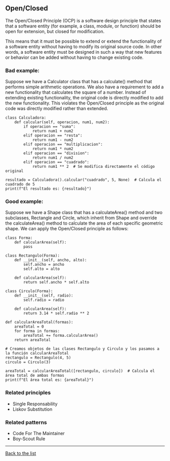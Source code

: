 ## Open/Closed

The Open/Closed Principle (OCP) is a software design principle that states that a software entity (for example, a class, module, or function) should be open for extension, but closed for modification.

This means that it must be possible to extend or extend the functionality of a software entity without having to modify its original source code. In other words, a software entity must be designed in such a way that new features or behavior can be added without having to change existing code.

### Bad example:
Suppose we have a Calculator class that has a calculate() method that performs simple arithmetic operations. We also have a requirement to add a new functionality that calculates the square of a number. Instead of extending existing functionality, the original code is directly modified to add the new functionality. This violates the Open/Closed principle as the original code was directly modified rather than extended.

```
class Calculadora:
    def calcular(self, operacion, num1, num2):
        if operacion == "suma":
            return num1 + num2
        elif operacion == "resta":
            return num1 - num2
        elif operacion == "multiplicacion":
            return num1 * num2
        elif operacion == "division":
            return num1 / num2
        elif operacion == "cuadrado":
            return num1 ** 2  # Se modifica directamente el código original

resultado = Calculadora().calcular("cuadrado", 5, None)  # Calcula el cuadrado de 5
print(f"El resultado es: {resultado}")

```

### Good example:

Suppose we have a Shape class that has a calculateArea() method and two subclasses, Rectangle and Circle, which inherit from Shape and override the calculateArea() method to calculate the area of ​​each specific geometric shape. We can apply the Open/Closed principle as follows:

```
class Forma:
    def calcularArea(self):
        pass

class Rectangulo(Forma):
    def __init__(self, ancho, alto):
        self.ancho = ancho
        self.alto = alto

    def calcularArea(self):
        return self.ancho * self.alto

class Circulo(Forma):
    def __init__(self, radio):
        self.radio = radio

    def calcularArea(self):
        return 3.14 * self.radio ** 2

def calcularAreaTotal(formas):
    areaTotal = 0
    for forma in formas:
        areaTotal += forma.calcularArea()
    return areaTotal

# Creamos objetos de las clases Rectangulo y Circulo y los pasamos a la función calcularAreaTotal
rectangulo = Rectangulo(4, 5)
circulo = Circulo(3)

areaTotal = calcularAreaTotal([rectangulo, circulo])  # Calcula el área total de ambas formas
print(f"El área total es: {areaTotal}")

```

### Related principles

- Single Responsability
- Liskov Substitution 

### Related patterns

- Code For The Maintainer
- Boy-Scout Rule

---
[Back to the list](./README.md)